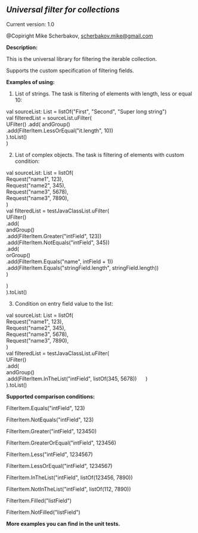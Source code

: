 **_Universal filter for collections_**
----------------------

Current version: 1.0

@Copiright Mike Scherbakov, scherbakov.mike@gmail.com


**Description:**

This is the universal library for filtering the iterable collection.

Supports the custom specification of filtering fields.

**Examples of using:**

1. List of strings. The task is filtering of elements with length, less or equal 10:

val sourceList: List<String> = listOf("First", "Second", "Super long string")  
val filteredList = sourceList.uFilter(  
UFilter()
.add(
andGroup()  
.add(FilterItem.LessOrEqual("it.length", 10))  
).toList()  
)

2. List of complex objects. The task is filtering of elements with custom condition:

val sourceList: List<OpenRequest> = listOf(  
Request("name1", 123),  
Request("name2", 345),  
Request("name3", 5678),  
Request("name3", 7890),  
)  
val filteredList = testJavaClassList.uFilter(  
UFilter()  
.add(  
andGroup()  
.add(FilterItem.Greater("intField", 123))  
.add(FilterItem.NotEquals("intField", 345))  
.add(  
orGroup()  
.add(FilterItem.Equals("name", intField + 1))  
.add(FilterItem.Equals("stringField.length", stringField.length))  
)

)  
).toList()

3. Condition on entry field value to the list:

val sourceList: List<OpenRequest> = listOf(  
Request("name1", 123),  
Request("name2", 345),  
Request("name3", 5678),  
Request("name3", 7890),  
)  
val filteredList = testJavaClassList.uFilter(  
UFilter()  
.add(  
andGroup()  
.add(FilterItem.InTheList("intField", listOf(345, 5678))      )  
).toList()

**Supported comparison conditions:**

FilterItem.Equals("intField", 123)

FilterItem.NotEquals("intField", 123)

FilterItem.Greater("intField", 123450)

FilterItem.GreaterOrEqual("intField", 123456)

FilterItem.Less("intField", 1234567)

FilterItem.LessOrEqual("intField", 1234567)

FilterItem.InTheList("intField", listOf(123456, 7890))

FilterItem.NotInTheList("intField", listOf(112, 7890))

FilterItem.Filled("listField")

FilterItem.NotFilled("listField")

**More examples you can find in the unit tests.**
